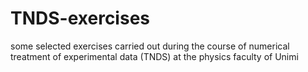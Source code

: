 # TNDS-exercises
some selected exercises carried out during the course of numerical treatment of experimental data (TNDS) at the physics faculty of Unimi
